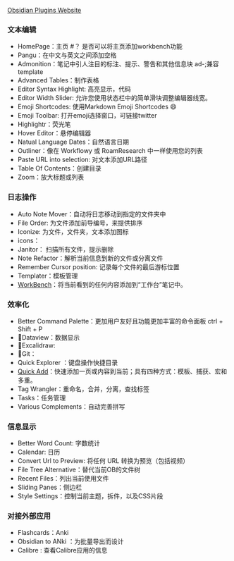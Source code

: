 
[Obsidian Plugins Website](https://obsidian.md/plugins)

### 文本编辑
- HomePage：主页 #？ 是否可以将主页添加workbench功能
- Pangu：在中文与英文之间添加空格
- Admonition：笔记中引人注目的标注、提示、警告和其他信息块 ad-;兼容template
- Advanced Tables：制作表格
- Editor Syntax Highlight: 高亮显示，代码
- Editor Width Slider: 允许您使用状态栏中的简单滑块调整编辑器线宽。
- Emoji Shortcodes: 使用Markdown Emoji Shortcodes 😄
- Emoji Toolbar: 打开emoji选择窗口，可链接twitter
- Highlightr：荧光笔
- Hover Editor：悬停编辑器
- Natual Language Dates：自然语言日期
- Outliner：像在 Workflowy 或 RoamResearch 中一样使用您的列表
- Paste URL into selection: 对文本添加URL路径 
- Table Of Contents：创建目录
- Zoom：放大标题或列表

### 日志操作
- Auto Note Mover：自动将日志移动到指定的文件夹中
- File Order: 为文件添加前导编号，来提供排序
- Iconize: 为文件，文件夹，文本添加图标
- icons：
- Janitor： 扫描所有文件，提示删除
- Note Refactor：解析当前信息到新的文件或分离文件
- Remember Cursor position: 记录每个文件的最后游标位置
- Templater：模板管理
- [WorkBench](https://github.com/ryanjamurphy/workbench-obsidian)：将当前看到的任何内容添加到“工作台”笔记中。


### 效率化
- Better Command Palette：更加用户友好且功能更加丰富的命令面板 ctrl + Shift + P 
- 🚀Dataview：数据显示 
- 🚀Excalidraw: 
- 🚀Git：
- Quick Explorer ：键盘操作快捷目录 
- [Quick Add](https://github.com/chhoumann/quickadd)：快速添加一页或内容到当前；具有四种方式：模板、捕获、宏和多重。
- Tag Wrangler：重命名，合并，分离，查找标签 
- Tasks：任务管理 
- Various Complements：自动完善拼写

### 信息显示
- Better Word Count: 字数统计 
- Calendar: 日历 
- Convert Url to Preview: 将任何 URL 转换为预览（包括视频）
- File Tree Alternative：替代当前OB的文件树
- Recent Files：列出当前使用文件
- Sliding Panes：侧边栏
- Style Settings：控制当前主题，拆件，以及CSS片段


### 对接外部应用
- Flashcards：Anki
- Obsidian to ANki ：为批量导出而设计
- Calibre : 查看Calibre应用的信息










